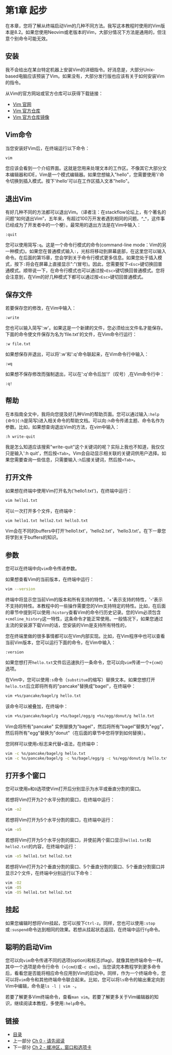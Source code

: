 # 第1章 起步 

在本章，您将了解从终端启动Vim的几种不同方法。我写这本教程时使用的Vim版本是8.2。如果您使用Neovim或老版本的Vim，大部分情况下方法是通用的，但注意个别命令可能无效。

## 安装

我不会给出在某台特定机器上安装Vim的详细指令。好消息是，大部分Unix-based电脑应该预装了Vim。如果没有，大部分发行版也应该有关于如何安装Vim的指令。

从Vim的官方网站或官方仓库可以获得下载链接：
- [Vim 官网](https://www.vim.org/download.php)
- [Vim 官方仓库](https://github.com/vim/vim)
- [Vim 官方仓库镜像](https://hub.fastgit.org/vim/vim)

## Vim命令

当您安装好Vim后，在终端运行以下命令：

```bash
vim
```

您应该会看到一个介绍界面。这就是您用来处理文本的工作区。不像其它大部分文本编辑器和IDE，Vim是一个模式编辑器。如果您想输入"hello"，您需要使用'i'命令切换到插入模式。按下'ihello<Esc>'可以在工作区插入文本"hello"。

## 退出Vim

有好几种不同的方法都可以退出Vim。（译者注：在stackflow论坛上，有个著名的问题“如何退出Vim”，五年来，有超过100万开发者遇到相同的问题。^_^，这件事已经成为了开发者中的一个梗）。最常用的退出方法是在Vim中输入：

```
:quit
```

您可以使用简写`:q`。这是一个命令行模式的命令(command-line mode：Vim的另一种模式)。如果您在普通模式输入`:`，光标将移动到屏幕底部，在这里您可以输入命令。在后面的第15章，您会学到关于命令行模式更多信息。如果您处于插入模式，按下`:`将会在屏幕上直接显示":"(冒号)。因此，您需要按下`<Esc>`键切换回普通模式。顺带说一下，在命令行模式也可以通过按`<Esc>`键切换回普通模式。您将会注意到，在Vim的好几种模式下都可以通过按`<Esc>`键切回普通模式。

## 保存文件

若要保存您的修改，在Vim中输入：

```
:write
```

您也可以输入简写':w'。如果这是一个新建的文件，您必须给出文件名才能保存。下面的命令使文件保存为名为'file.txt'的文件，在Vim命令行运行：

```
:w file.txt
```

如果想保存并退出，可以将':w'和':q'命令联起来，在Vim命令行中输入：

```
:wq
```

如果想不保存修改而强制退出，可以在':q'命令后加'!'（叹号）,在Vim命令行中：

```
:q!
```

## 帮助

在本指南全文中，我将向您提及好几种Vim的帮助页面。您可以通过输入`:help {命令}`(`:h`是简写)进入相关命令的帮助文档。可以向`:h`命令传递主题、命令名作为参数。比如，如果想查询退出Vim的方法，在vim中输入：

```
:h write-quit
```

我是怎么知道应该搜索"write-quit"这个关键词的呢？实际上我也不知道，我仅仅只是输入':h quit'，然后按`<Tab>`。Vim会自动显示相关联的关键词供用户选择。如果您需要查询一些信息，只需要输入`:h`后接关键词，然后按`<Tab>`。

## 打开文件

如果想在终端中使用Vim打开名为('hello1.txt')，在终端中运行：

```bash
vim hello1.txt
```

可以一次打开多个文件，在终端中：

```bash
vim hello1.txt hello2.txt hello3.txt
```

Vim会在不同的buffers中打开'hello1.txt'，'hello2.txt'，'hello3.txt'。在下一章您将学到关于buffers的知识。

## 参数

您可以在终端中向`vim`命令传递参数。  

如果想查看Vim的当前版本，在终端中运行：

```bash
vim --version
```

终端中将显示您当前Vim的版本和所有支持的特性，'+'表示支持的特性，'-'表示不支持的特性。本教程中的一些操作需要您的Vim支持特定的特性。比如，在后面的章节中提到可以使用`:history`查看Vim的命令行历史记录。您的Vim必须包含`+cmdline_history`这一特性，这条命令才能正常使用。一般情况下，如果您通过主流的安装源下载Vim的话，您安装的Vim是支持所有特性的，

您在终端里做的很多事情都可以在Vim内部实现。比如，在Vim程序中也可以查看当前Vim版本，您可以运行下面的命令，在Vim中输入：

```
:version
```

如果您想打开`hello.txt`文件后迅速执行一条命令，您可以向`vim`传递一个`+{cmd}`选项。

在Vim中，您可以使用`:s`命令（`substitue`的缩写）替换文本。如果您想打开`hello.txt`后立即将所有的"pancake"替换成"bagel"，在终端中：

```bash
vim +%s/pancake/bagel/g hello.txt
```

该命令可以被叠加，在终端中：

```bash
vim +%s/pancake/bagel/g +%s/bagel/egg/g +%s/egg/donut/g hello.txt
```

Vim会将所有"pancake" 实例替换为"bagel"，然后将所有"bagel"替换为"egg"，然后将所有"egg"替换为"donut"（在后面的章节中您将学到如何替换）。

您同样可以使用`c`标志来代替`+`语法，在终端中：

```bash
vim -c %s/pancake/bagel/g hello.txt
vim -c %s/pancake/bagel/g -c %s/bagel/egg/g -c %s/egg/donut/g hello.txt
```

## 打开多个窗口

您可以使用`o`和`O`选项使Vim打开后分别显示为水平或垂直分割的窗口。

若想将Vim打开为2个水平分割的窗口，在终端中运行：
```bash
vim -o2
```

若想将Vim打开为5个水平分割的窗口，在终端中运行：
```bash
vim -o5
```

若想将Vim打开为5个水平分割的窗口，并使前两个窗口显示`hello1.txt`和`hello2.txt`的内容，在终端中运行：

```bash
vim -o5 hello1.txt hello2.txt
```

若想将Vim打开为2个垂直分割的窗口、5个垂直分割的窗口、5个垂直分割窗口并显示2个文件，在终端中分别运行以下命令：

```bash
vim -O2
vim -O5
vim -O5 hello1.txt hello2.txt
```

## 挂起

如果您编辑时想将Vim挂起，您可以按下`Ctrl-z`。同样，您也可以使用`:stop`或`:suspend`命令达到相同的效果。若想从挂起状态返回，在终端中运行`fg`命令。

## 聪明的启动Vim

您可以向`vim`命令传递不同的选项(option)和标志(flag)，就像其他终端命令一样。其中一个选项是命令行命令（`+{cmd}`或`-c cmd`）。当您读完本教程学到更多命令后，看看您是否能将相应命令应用到Vim的启动中。同样，作为一个终端命令，您可以将`vim`命令和其他终端命令联合起来。比如，您可以将`ls`命令的输出重定向到Vim中编辑，命令是`ls -l | vim -`。

若要了解更多Vim终端命令，查看`man vim`。若要了解更多关于Vim编辑器的知识，继续阅读本教程，多使用`:help`命令。

## 链接
- [目录](./directory.md)
- 上一部分 [Ch 0 - 请先阅读](./ch00_read_this_first.md)
- 下一部分 [Ch 2 - 缓冲区，窗口和选项卡](./ch02_buffers_windows_tabs.md)